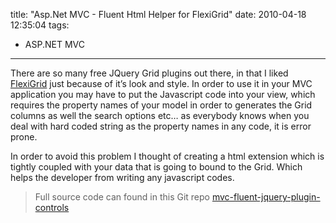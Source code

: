 title: "Asp.Net MVC - Fluent Html Helper for FlexiGrid"
date: 2010-04-18 12:35:04
tags:
- ASP.NET MVC
---

There are so many free JQuery Grid plugins out there, in that I liked [FlexiGrid](https://github.com/paulopmx/Flexigrid) just because of it’s look and style. In order to use it in your MVC application you may have to put the Javascript code into your view, which requires the property names of your model in order to generates the Grid columns as well the search options etc… as everybody knows when you deal with hard coded string as the property names in any code, it is error prone.

In order to avoid this problem I thought of creating a html extension which is tightly coupled with your data that is going to bound to the Grid. Which helps the developer from writing any javascript codes.

> Full source code can found in this Git repo  [mvc-fluent-jquery-plugin-controls](https://github.com/cvrajeesh/mvc-fluent-jquery-plugin-controls)
